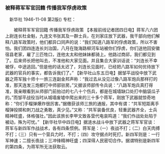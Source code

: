 ### 被释蒋军军官回籍  传播我军俘虏政策
　新华社
1946-11-08
第2版()
专栏：

　　被释蒋军军官回籍
    传播我军俘虏政策
    【本报前线记者团四日电】蒋军八六团上尉连长杜金魁，九连文书张其及一群士兵，在刘家庄放下武器，我干部向他们解释八路军政策时，他们都异口同声的说：“我们知道八路军的俘虏政策，所以不害怕。我们团四连连长刘治国，八月在陇海路柳河车站被你们俘虏，你们送他回安徽宿县老家，雇了三匹牲口，连他太太和他妹妹都骑上。他路过商邱，我们都见到了。后来师长把他叫去，不准他和大家见面。并且集合大家训话说：“刘连长不幸被俘，中途逃回。”但是他的话太迟了，刘连长见面时，已经把八路军如何优待放下武器的官兵的事实，都告诉我们了。”
    【新华社山东五日电】据邹平战役中放下武器之蒋军独十师十一旅三连副金邦声称：“我过去从没见过像八路军炮兵那样打的准，那天连发三炮都打中师部驻房。”又据该师部传令兵说：“八路军炮兵真打得准，我亲眼看到从师部门前抬过的七八十个伤兵，都是在城墙缺口处打中脑袋瓜子的。”而邹平战役当时从城墙废墟中爬出来的三十多个蒋军，刚放下武器就惊奇地称：“你们手榴弹爆炸很厉害。”据缴获该师三旅的通报，其中有谓：“共军短距离手榴弹投掷和刺刀战之勇敢，真少见。”又称：“共军装备优良，轻重武器齐全，士兵精神旺盛，体格强壮。”因此该旅长李甲文致各营代电哀鸣道：“我们作战处处陷于被动，殊为可忧。”
    【新华社华中四日电】据涟水战斗中放下武器之蒋军军官谈：蒋军与新四军作战战术，各有四条惯例。蒋军是：（一）夜战不打；（二）白天肉搏不打；（三）只有一个营兵力时，不打；（四）攻守据点时死打。新四军则是：一行军神速；二擅长夜战；三冲锋精神旺盛；四深得人民密切合作。据谓特别是新四军的第四条，为蒋军所无法获取云。
